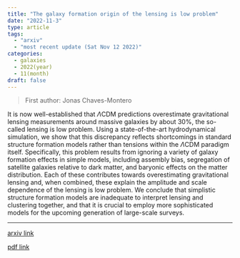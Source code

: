 ```yaml
---
title: "The galaxy formation origin of the lensing is low problem"
date: "2022-11-3"
type: article
tags:
  - "arxiv"
  - "most recent update (Sat Nov 12 2022)"
categories:
  - galaxies
  - 2022(year)
  - 11(month)
draft: false
---
```


> First author: Jonas Chaves-Montero

 It is now well-established that $\Lambda$CDM predictions overestimate
gravitational lensing measurements around massive galaxies by about 30%, the
so-called lensing is low problem. Using a state-of-the-art hydrodynamical
simulation, we show that this discrepancy reflects shortcomings in standard
structure formation models rather than tensions within the $\Lambda$CDM
paradigm itself. Specifically, this problem results from ignoring a variety of
galaxy formation effects in simple models, including assembly bias, segregation
of satellite galaxies relative to dark matter, and baryonic effects on the
matter distribution. Each of these contributes towards overestimating
gravitational lensing and, when combined, these explain the amplitude and scale
dependence of the lensing is low problem. We conclude that simplistic structure
formation models are inadequate to interpret lensing and clustering together,
and that it is crucial to employ more sophisticated models for the upcoming
generation of large-scale surveys.

---
[arxiv link](http://arxiv.org/abs/2211.01744v1)

[pdf link](http://arxiv.org/pdf/2211.01744v1)